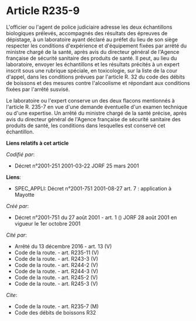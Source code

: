 # Article R235-9

L'officier ou l'agent de police judiciaire adresse les deux échantillons biologiques prélevés, accompagnés des résultats des
épreuves de dépistage, à un laboratoire ayant déclaré au préfet du lieu de son siège respecter les conditions d'expérience et
d'équipement fixées par arrêté du ministre chargé de la santé, après avis du directeur général de l'Agence française de
sécurité sanitaire des produits de santé. Il peut, au lieu du laboratoire, envoyer les échantillons et les résultats précités
à un expert inscrit sous une rubrique spéciale, en toxicologie, sur la liste de la cour d'appel, dans les conditions prévues
par l'article R. 32 du code des débits de boissons et des mesures contre l'alcoolisme et répondant aux conditions fixées par
l'arrêté susvisé.

Le laboratoire ou l'expert conserve un des deux flacons mentionnés à l'article R. 235-7 en vue d'une demande éventuelle d'un
examen technique ou d'une expertise. Un arrêté du ministre chargé de la santé précise, après avis du directeur général de
l'Agence française de sécurité sanitaire des produits de santé, les conditions dans lesquelles est conservé cet échantillon.

**Liens relatifs à cet article**

_Codifié par_:

  - Décret n°2001-251 2001-03-22 JORF 25 mars 2001

**Liens**:

  - SPEC_APPLI: Décret n°2001-751 2001-08-27 art. 7 : application à Mayotte

_Créé par_:

  - Décret n°2001-751 du 27 août 2001 - art. 1 () JORF 28 août 2001 en vigueur le 1er octobre 2001

_Cité par_:

  - Arrêté du 13 décembre 2016 - art. 13 (V)
  - Code de la route. - art. R235-11 (V)
  - Code de la route. - art. R243-3 (V)
  - Code de la route. - art. R244-2 (V)
  - Code de la route. - art. R244-3 (V)
  - Code de la route. - art. R245-2 (V)
  - Code de la route. - art. R245-3 (V)

_Cite_:

  - Code de la route. - art. R235-7 (M)
  - Code des débits de boissons R32

